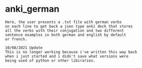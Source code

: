 # anki_german

    Here, the user presents a .txt file with german verbs
    on each line to get back a json type anki deck that stores
    all the verbs with their conjugation and two different
    sentence examples in both german and english by default
    or french.

    10/08/2021 Update
    This is no longer working because i've written this way back
    when i just started and i didn't save what versions were
    being used of python or other libiraries.
